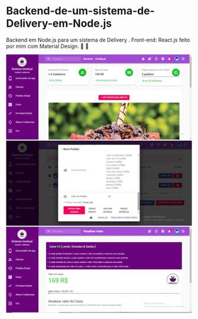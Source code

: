 # Backend-de-um-sistema-de-Delivery-em-Node.js
Backend em Node.js para um sistema de Delivery . Front-end: React.js feito por mim com Material Design. :strawberry: :shaved_ice:

<img src="https://raw.githubusercontent.com/Nepturne/images_projects/main/cadast.png" />


<img src="https://raw.githubusercontent.com/Nepturne/images_projects/main/manod.png" />


<img src="https://raw.githubusercontent.com/Nepturne/images_projects/main/zan.png" />



